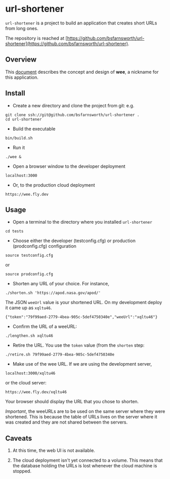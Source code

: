 # url-shortener

`url-shortener` is a project to build an application that creates short URLs from long ones.

The repository is reached at [https://github.com/bsfarnsworth/url-shortener](https://github.com/bsfarnsworth/url-shortener).

## Overview

This [document](Wee.md) describes the concept and design of **wee**, a nickname for this application.

## Install

- Create a new directory and clone the project from git: e.g.

```
git clone ssh://git@github.com/bsfarnsworth/url-shortener .
cd url-shortener
```

- Build the executable

```
bin/build.sh
```

- Run it

```
./wee &
```

- Open a browser window to the developer deployment

```
localhost:3000
```

- Or, to the production cloud deployment

```
https://wee.fly.dev
```


## Usage

- Open a terminal to the directory where you installed `url-shortener`

```
cd tests
```

- Choose either the developer (testconfig.cfg) or production (prodconfig.cfg) configuration

```
source testconfig.cfg
```

or

```
source prodconfig.cfg
```

- Shorten any URL of your choice.  For instance,

```
./shorten.sh 'https://apod.nasa.gov/apod/'
```

The JSON `weeUrl` value is your shortened URL.  On my development deploy it came up as `xqltu46`.

```
{"token":"79f99aed-2779-4bea-905c-5def4750340e","weeUrl":"xqltu46"}
```

- Confirm the URL of a weeURL:

```
./lengthen.sh xqltu46
```

- Retire the URL.  You use the `token` value (from the `shorten` step:

```
./retire.sh 79f99aed-2779-4bea-905c-5def4750340e
```

- Make use of the wee URL.  If we are using the development server,

```
localhost:3000/xqltu46
```

or the cloud server:

```
https://wee.fly.dev/xqltu46
```

Your browser should display the URL that you chose to shorten.

*Important*, the weeURLs are to be used on the same server where they were shortened.  This is because the table of URLs lives on the server where it was created and they are not shared between the servers.

## Caveats

1. At this time, the web UI is not available.

1. The cloud deployment isn't yet connected to a volume.  This means that the database holding the URLs is lost whenever the cloud machine is stopped.  
